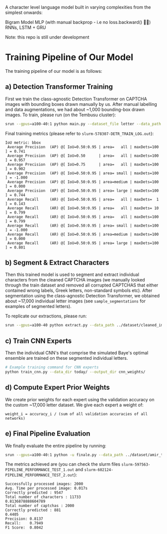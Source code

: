 A character level language model built in varying complexities from the simplest onwards:

Bigram Model
MLP (with manual backprop - i.e no loss.backward() 💪🏼)
RNNs, LSTM + GRU

Note: this repo is still under development


# Training Pipeline of Our Model

The training pipeline of our model is as follows:

## a) Detection Transformer Training

First we train the class-agnostic Detection Transformer on CAPTCHA images with bounding boxes drawn manually by us. After manual labelling and data augmentations, we had about ~1,000 bounding-box drawn images. To train, please run (on the Tembusu cluster):

```bash
srun --gpus=a100-40:1 python main.py --dataset_file letter --data_path ../dataset/ --output_dir output --resume weights/detr-r50-e632da11.pth
```

Final training metrics (please refer to `slurm-578307-DETR_TRAIN_LOG.out`):

```
IoU metric: bbox
 Average Precision  (AP) @[ IoU=0.50:0.95 | area=   all | maxDets=100 ] = 0.741
 Average Precision  (AP) @[ IoU=0.50      | area=   all | maxDets=100 ] = 0.957
 Average Precision  (AP) @[ IoU=0.75      | area=   all | maxDets=100 ] = 0.902
 Average Precision  (AP) @[ IoU=0.50:0.95 | area= small | maxDets=100 ] = -1.000
 Average Precision  (AP) @[ IoU=0.50:0.95 | area=medium | maxDets=100 ] = 0.000
 Average Precision  (AP) @[ IoU=0.50:0.95 | area= large | maxDets=100 ] = 0.744
 Average Recall     (AR) @[ IoU=0.50:0.95 | area=   all | maxDets=  1 ] = 0.143
 Average Recall     (AR) @[ IoU=0.50:0.95 | area=   all | maxDets= 10 ] = 0.799
 Average Recall     (AR) @[ IoU=0.50:0.95 | area=   all | maxDets=100 ] = 0.799
 Average Recall     (AR) @[ IoU=0.50:0.95 | area= small | maxDets=100 ] = -1.000
 Average Recall     (AR) @[ IoU=0.50:0.95 | area=medium | maxDets=100 ] = 0.000
 Average Recall     (AR) @[ IoU=0.50:0.95 | area= large | maxDets=100 ] = 0.801
```

## b) Segment & Extract Characters

Then this trained model is used to segment and extract individual characters from the cleaned CAPTCHA images (we manually looked through the train dataset and removed all corrupted CAPTCHAS that either contained wrong labels, Greek letters, non-standard symbols etc). After segmentation using the class-agnostic Detection Transformer, we obtained about ~17,000 individual letter images (see `sample_segmentations` for examples of segmented letters).

To replicate our extractions, please run:

```bash
srun --gpus=a100-40 python extract.py --data_path ../dataset/cleaned_images --resume old_output/checkpoint.pth --output_dir today
```

## c) Train CNN Experts

Then the individual CNN's that comprise the simulated Baye's optimal ensemble are trained on these segmented individual letters.

```bash
# Example training command for CNN experts
python train_cnn.py --data_dir today/ --output_dir cnn_weights/
```

## d) Compute Expert Prior Weights

We create prior weights for each expert using the validation accuracy on the custom ~17,000 letter dataset. We give each expert a weight of:

```
weight_i = accuracy_i / (sum of all validation accuracies of all networks)
```

## e) Final Pipeline Evaluation

We finally evaluate the entire pipeline by running:

```bash
srun --gpus=a100-40:1 python -u finale.py --data_path ../dataset/amir_test/test --resume old_output/checkpoint.pth
```

The metrics achieved are (you can check the slurm files `slurm-597563-PIPELINE_PERFORMANCE_TEST_1.out` and `slurm-602124-PIPELINE_PERFORMANCE_TEST_2.out`):

```
Successfully processed images: 2000
Avg. Time per processed image: 0.017s
Correctly predicted : 9547
Total number of characters : 11733
0.8136878888604789
Total number of captchas : 2000
Correctly predicted : 881
0.4405
Precision: 0.8137
Recall:    0.7949
F1 Score:  0.8042

